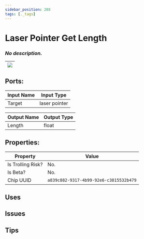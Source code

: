 ```yaml
---
sidebar_position: 288
tags: [._tags]
---
```


# Laser Pointer Get Length


### *No description.*

| ![](https://images-ext-2.discordapp.net/external/MPmIaQzlEPmgGWlgi-WxBBXt0Bjv_zWPkg1y1f_sy3s/https/www.recroomcircuits.com/image/circuit/absolute-value?width=206&height=108) |
|-----|

## Ports:

| Input Name | Input Type |
|-----------|-----------|
| Target | laser pointer |

| Output Name | Output Type |
|-----------|-----------|
| Length | float |

## Properties:

| Property  | Value |
|-------------------|-----------|
| Is Trolling Risk? | No. |
| Is Beta? | No. |
| Chip UUID | `a839c882-9317-4b99-92e6-c3815532b479` |

## Uses

## Issues

## Tips